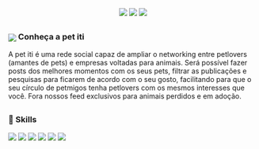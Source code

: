 <div align="center">
  <img src="https://img.shields.io/github/languages/count/Orion-TCC/petiti?style=for-the-badge">
  <img src="https://img.shields.io/github/repo-size/Orion-TCC/petiti?style=for-the-badge">
  <img src="https://img.shields.io/tokei/lines/github/Orion-TCC/petiti?style=for-the-badge">
</div>

##

### <div><img src="https://user-images.githubusercontent.com/68068215/199219044-55a817cf-34ea-4fdf-bcf6-ca760be175c9.svg" align="center"> Conheça a pet iti </div>

A pet iti é uma rede social capaz de ampliar o networking entre petlovers (amantes de pets) e empresas voltadas para animais. Será possível fazer posts dos melhores momentos com os seus pets, filtrar as publicações e pesquisas para ficarem de acordo com o seu gosto, facilitando para que o seu círculo de petmigos tenha petlovers com os mesmos interesses que você. Fora nossos feed exclusivos para animais perdidos e em adoção.

##

<div>

### 🚀 Skills
<img src="https://img.shields.io/badge/PHP-777BB4?style=for-the-badge&logo=php&logoColor=white">
<img src="https://img.shields.io/badge/MySQL-005C84?style=for-the-badge&logo=mysql&logoColor=white">
<img src="https://img.shields.io/badge/HTML5-E34F26?style=for-the-badge&logo=html5&logoColor=white">
<img src="https://img.shields.io/badge/CSS3-1572B6?style=for-the-badge&logo=css3&logoColor=white">
<img src="https://img.shields.io/badge/JavaScript-323330?style=for-the-badge&logo=javascript&logoColor=F7DF1E">
<img src="https://img.shields.io/badge/jquery-%230769AD.svg?style=for-the-badge&logo=jquery&logoColor=white">
    
</div>
